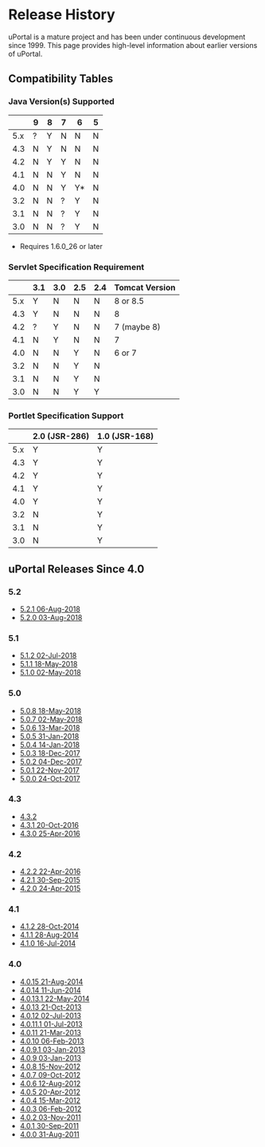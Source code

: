 # Release History

uPortal is a mature project and has been under continuous development since 1999.  This page
provides high-level information about earlier versions of uPortal.

## Compatibility Tables

### Java Version(s) Supported

|     |  9  |  8  |  7  |  6  |  5  |
| --- | --- | --- | --- | --- | --- |
| 5.x |  ?  |  Y  |  N  |  N  |  N  |
| 4.3 |  N  |  Y  |  N  |  N  |  N  |
| 4.2 |  N  |  Y  |  Y  |  N  |  N  |
| 4.1 |  N  |  N  |  Y  |  N  |  N  |
| 4.0 |  N  |  N  |  Y  |  Y* |  N  |
| 3.2 |  N  |  N  |  ?  |  Y  |  N  |
| 3.1 |  N  |  N  |  ?  |  Y  |  N  |
| 3.0 |  N  |  N  |  ?  |  Y  |  N  |

* Requires 1.6.0_26 or later

### Servlet Specification Requirement

|     | 3.1 | 3.0 | 2.5 | 2.4 | Tomcat Version |
| --- | --- | --- | --- | --- | -------------- |
| 5.x |  Y  |  N  |  N  |  N  | 8 or 8.5       |
| 4.3 |  Y  |  N  |  N  |  N  | 8              |
| 4.2 |  ?  |  Y  |  N  |  N  | 7 (maybe 8)    |
| 4.1 |  N  |  Y  |  N  |  N  | 7              |
| 4.0 |  N  |  N  |  Y  |  N  | 6 or 7         |
| 3.2 |  N  |  N  |  Y  |  N  |                |
| 3.1 |  N  |  N  |  Y  |  N  |                |
| 3.0 |  N  |  N  |  Y  |  Y  |                |

### Portlet Specification Support

|     | 2.0 (JSR-286) | 1.0 (JSR-168) |
| --- | ------------- | ------------- |
| 5.x |       Y       |       Y       |
| 4.3 |       Y       |       Y       |
| 4.2 |       Y       |       Y       |
| 4.1 |       Y       |       Y       |
| 4.0 |       Y       |       Y       |
| 3.2 |       N       |       Y       |
| 3.1 |       N       |       Y       |
| 3.0 |       N       |       Y       |

## uPortal Releases Since 4.0

### 5.2

  - [5.2.1 06-Aug-2018](https://github.com/Jasig/uPortal/releases/tag/v5.2.1)
  - [5.2.0 03-Aug-2018](https://github.com/Jasig/uPortal/releases/tag/v5.2.0)

### 5.1

  - [5.1.2 02-Jul-2018](https://github.com/Jasig/uPortal/releases/tag/v5.1.2)
  - [5.1.1 18-May-2018](https://github.com/Jasig/uPortal/releases/tag/v5.1.1)
  - [5.1.0 02-May-2018](https://github.com/Jasig/uPortal/releases/tag/v5.1.0)

### 5.0

  - [5.0.8 18-May-2018](https://github.com/Jasig/uPortal/releases/tag/v5.0.8)
  - [5.0.7 02-May-2018](https://github.com/Jasig/uPortal/releases/tag/v5.0.7)
  - [5.0.6 13-Mar-2018](https://github.com/Jasig/uPortal/releases/tag/v5.0.6)
  - [5.0.5 31-Jan-2018](https://github.com/Jasig/uPortal/releases/tag/v5.0.5)
  - [5.0.4 14-Jan-2018](https://github.com/Jasig/uPortal/releases/tag/v5.0.4)
  - [5.0.3 18-Dec-2017](https://github.com/Jasig/uPortal/releases/tag/v5.0.3)
  - [5.0.2 04-Dec-2017](https://github.com/Jasig/uPortal/releases/tag/v5.0.2)
  - [5.0.1 22-Nov-2017](https://github.com/Jasig/uPortal/releases/tag/v5.0.1)
  - [5.0.0 24-Oct-2017](https://github.com/Jasig/uPortal/releases/tag/v5.0.0)

### 4.3

  - [4.3.2](https://github.com/Jasig/uPortal/releases/tag/uportal-4.3.2)
  - [4.3.1 20-Oct-2016](https://github.com/Jasig/uPortal/releases/tag/uportal-4.3.1)
  - [4.3.0 25-Apr-2016](https://github.com/Jasig/uPortal/releases/tag/uportal-4.3.0)

### 4.2

  - [4.2.2 22-Apr-2016](https://github.com/Jasig/uPortal/releases/tag/uportal-4.2.2)
  - [4.2.1 30-Sep-2015](https://github.com/Jasig/uPortal/releases/tag/uportal-4.2.1)
  - [4.2.0 24-Apr-2015](https://github.com/Jasig/uPortal/releases/tag/uportal-4.2.0)

### 4.1

  - [4.1.2 28-Oct-2014](https://github.com/Jasig/uPortal/releases/tag/uportal-4.1.2)
  - [4.1.1 28-Aug-2014](https://github.com/Jasig/uPortal/releases/tag/uportal-4.1.1)
  - [4.1.0 16-Jul-2014](https://github.com/Jasig/uPortal/releases/tag/uportal-4.1.0)

### 4.0

  - [4.0.15 21-Aug-2014](https://github.com/Jasig/uPortal/releases/tag/uportal-4.0.15)
  - [4.0.14 11-Jun-2014](https://github.com/Jasig/uPortal/releases/tag/uportal-4.0.14)
  - [4.0.13.1 22-May-2014](https://github.com/Jasig/uPortal/releases/tag/uportal-4.0.13.1)
  - [4.0.13 21-Oct-2013](https://github.com/Jasig/uPortal/releases/tag/uportal-4.0.13)
  - [4.0.12 02-Jul-2013](https://github.com/Jasig/uPortal/releases/tag/uportal-4.0.12)
  - [4.0.11.1 01-Jul-2013](https://github.com/Jasig/uPortal/releases/tag/uportal-4.0.11.1)
  - [4.0.11 21-Mar-2013](https://github.com/Jasig/uPortal/releases/tag/uportal-4.0.11)
  - [4.0.10 06-Feb-2013](https://github.com/Jasig/uPortal/releases/tag/uportal-4.0.10)
  - [4.0.9.1 03-Jan-2013](https://github.com/Jasig/uPortal/releases/tag/uportal-4.0.9.1)
  - [4.0.9 03-Jan-2013](https://github.com/Jasig/uPortal/releases/tag/uportal-4.0.9)
  - [4.0.8 15-Nov-2012](https://github.com/Jasig/uPortal/releases/tag/uportal-4.0.8)
  - [4.0.7 09-Oct-2012](https://github.com/Jasig/uPortal/releases/tag/uportal-4.0.7)
  - [4.0.6 12-Aug-2012](https://github.com/Jasig/uPortal/releases/tag/uportal-4.0.6)
  - [4.0.5 20-Apr-2012](https://github.com/Jasig/uPortal/releases/tag/uportal-4.0.5)
  - [4.0.4 15-Mar-2012](https://github.com/Jasig/uPortal/releases/tag/uportal-4.0.4)
  - [4.0.3 06-Feb-2012](https://github.com/Jasig/uPortal/releases/tag/uportal-4.0.3)
  - [4.0.2 03-Nov-2011](https://github.com/Jasig/uPortal/releases/tag/uportal-4.0.2)
  - [4.0.1 30-Sep-2011](https://github.com/Jasig/uPortal/releases/tag/uportal-4.0.1)
  - [4.0.0 31-Aug-2011](https://github.com/Jasig/uPortal/releases/tag/uportal-4.0.0)
